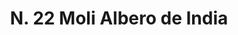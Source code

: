 ---
title: "* N. 22 Moli Albero de India"
permalink: "/edition/plant022/"
plant-name: "* N. 22"
plant-number: "022"
plant-xml: "/assets/xml/plant022.xml"
plant-img1: "/assets/img/plant022_verso.jpg"
plant-img2: "/assets/img/plant022.jpg"
plant-title: "* N. 22 Moli Albero de India"
plant-taxon-link: ""
plant-taxon-content: ""
layout: single-xml
---